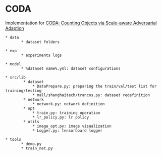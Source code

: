 # CODA
Implementation for [CODA: Counting Objects via Scale-aware Adversarial Adaption](https://arxiv.org/pdf/1903.10442.pdf) 


```
* data
       * dataset folders
       
* exp
       * experiments logs
       
* model
       * %dataset name%.yml: dataset configurations
       
* src/lib
        * dataset
            * DataPrepare.py: preparing the train/val/test list for training/testing
            * mall/shanghaitech/trancos.py: dataset redefinition
        * network
            * network.py: network definition
        * opt
            * train.py: training operation
            * lr_policy.py: lr policy 
        * utils
            * image_opt.py: image visualization
            * Logger.py: tensorboard logger
        
* tools
       * demo.py
       * train_net.py
```
